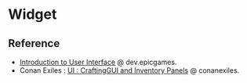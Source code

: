 # Widget

## Reference

- [Introduction to User Interface](https://dev.epicgames.com/community/learning/tutorials/5JjM/unreal-engine-introduction-to-user-interface) @ dev.epicgames.
- Conan Exiles : [UI : CraftingGUI and Inventory Panels](https://www.conanexiles.com/wp-content/wiki/3455910747.html) @ conanexiles.
